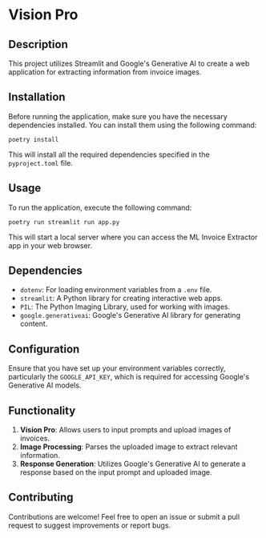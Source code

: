 # Vision Pro

## Description

This project utilizes Streamlit and Google's Generative AI to create a web application for extracting information from invoice images.

## Installation

Before running the application, make sure you have the necessary dependencies installed. You can install them using the following command:

    poetry install


This will install all the required dependencies specified in the `pyproject.toml` file.

## Usage

To run the application, execute the following command:

    poetry run streamlit run app.py 


This will start a local server where you can access the ML Invoice Extractor app in your web browser.

## Dependencies

- `dotenv`: For loading environment variables from a `.env` file.
- `streamlit`: A Python library for creating interactive web apps.
- `PIL`: The Python Imaging Library, used for working with images.
- `google.generativeai`: Google's Generative AI library for generating content.

## Configuration

Ensure that you have set up your environment variables correctly, particularly the `GOOGLE_API_KEY`, which is required for accessing Google's Generative AI models.

## Functionality

1. **Vision Pro**: Allows users to input prompts and upload images of invoices.
2. **Image Processing**: Parses the uploaded image to extract relevant information.
3. **Response Generation**: Utilizes Google's Generative AI to generate a response based on the input prompt and uploaded image.

## Contributing

Contributions are welcome! Feel free to open an issue or submit a pull request to suggest improvements or report bugs.
